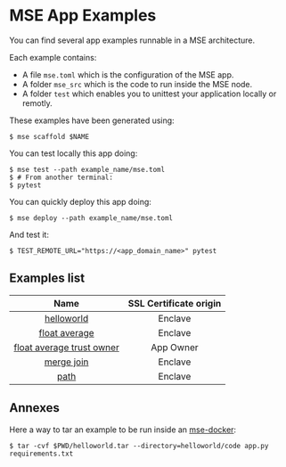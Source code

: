 # MSE App Examples

You can find several app examples runnable in a MSE architecture.

Each example contains:
- A file `mse.toml` which is the configuration of the MSE app.
- A folder `mse_src` which is the code to run inside the MSE node.
- A folder `test` which enables you to unittest your application locally or remotly.

These examples have been generated using:

```console
$ mse scaffold $NAME
```

You can test locally this app doing:

```console
$ mse test --path example_name/mse.toml
$ # From another terminal:
$ pytest
```

You can quickly deploy this app doing:

```console
$ mse deploy --path example_name/mse.toml
```

And test it:

```console
$ TEST_REMOTE_URL="https://<app_domain_name>" pytest
```

## Examples list

|                               Name                               | SSL Certificate origin |
| :--------------------------------------------------------------: | :--------------------: |
|                [helloworld](helloworld/README.md)                |        Enclave         |
|             [float average](float_average/README.md)             |        Enclave         |
| [float average trust owner](float_average_trust_owner/README.md) |       App Owner        |
|                [merge join](merge_join/README.md)                |        Enclave         |
|                      [path](path/README.md)                      |        Enclave         |

## Annexes

Here a way to tar an example to be run inside an [mse-docker](https://github.com/Cosmian/mse-docker-base):

```console
$ tar -cvf $PWD/helloworld.tar --directory=helloworld/code app.py requirements.txt
```
